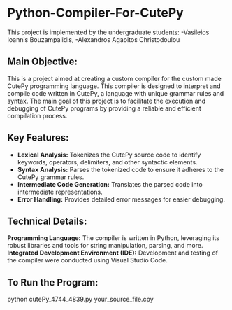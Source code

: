 # Python-Compiler-For-CutePy
This project is implemented by the undergraduate students: -Vasileios Ioannis Bouzampalidis, -Alexandros Agapitos Christodoulou

## Main Objective:
This is a project aimed at creating a custom compiler for the custom made CutePy programming language. This compiler is designed to interpret and compile code written in CutePy, a language with unique grammar rules and syntax. The main goal of this project is to facilitate the execution and debugging of CutePy programs by providing a reliable and efficient compilation process.

## Key Features:
- **Lexical Analysis:** Tokenizes the CutePy source code to identify keywords, operators, delimiters, and other syntactic elements.
- **Syntax Analysis:** Parses the tokenized code to ensure it adheres to the CutePy grammar rules.
- **Intermediate Code Generation:** Translates the parsed code into intermediate representations.
- **Error Handling:** Provides detailed error messages for easier debugging.

## Technical Details:
**Programming Language:** The compiler is written in Python, leveraging its robust libraries and tools for string manipulation, parsing, and more.
**Integrated Development Environment (IDE):** Development and testing of the compiler were conducted using Visual Studio Code.

## To Run the Program:
python cutePy_4744_4839.py your_source_file.cpy 
